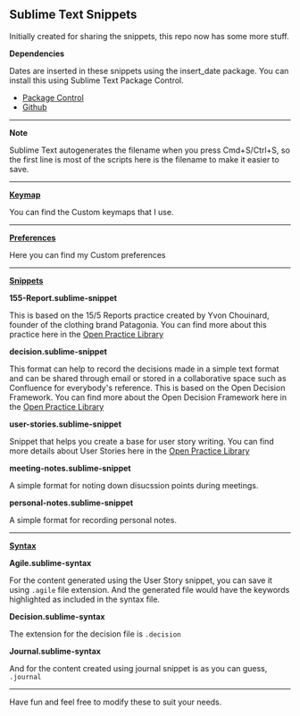 ## Sublime Text Snippets
Initially created for sharing the snippets, this repo now has some more stuff.

**Dependencies**

Dates are inserted in these snippets using the insert_date package. You can install this using Sublime Text Package Control.
- [Package Control](https://packagecontrol.io/packages/InsertDate)
- [Github](https://github.com/FichteFoll/InsertDate)
---

**Note**

Sublime Text autogenerates the filename when you press Cmd+S/Ctrl+S, so the first line is most of the scripts here is the filename to make it easier to save.

---

**[Keymap](https://github.com/antonysallas/sublimetext-snippets/tree/main/keymap)**

You can find the Custom keymaps that I use.

---

**[Preferences](https://github.com/antonysallas/sublimetext-snippets/tree/main/preferences)**

Here you can find my Custom preferences

---

**[Snippets](https://github.com/antonysallas/sublimetext-snippets/tree/main/snippets)**

**155-Report.sublime-snippet**

This is based on the 15/5 Reports practice created by Yvon Chouinard, founder of the clothing brand Patagonia.
You can find more about this practice here in the [Open Practice Library](https://openpracticelibrary.com/practice/15-5-reports/)


**decision.sublime-snippet**

This format can help to record the decisions made in a simple text format and can be shared through email or stored in a collaborative space such as Confluence for everybody's reference.
This is based on the Open Decision Framework. You can find more about the Open Decision Framework here in the [Open Practice Library](https://openpracticelibrary.com/practice/open-decision-framework/)


**user-stories.sublime-snippet**

Snippet that helps you create a base for user story writing.
You can find more details about User Stories here in the [Open Practice Library](https://www.mountaingoatsoftware.com/agile/user-stories)


**meeting-notes.sublime-snippet**

A simple format for noting down disucssion points during meetings.


**personal-notes.sublime-snippet**

A simple format for recording personal notes.

---

**[Syntax](https://github.com/antonysallas/sublimetext-snippets/tree/main/syntax)**

**Agile.sublime-syntax**

For the content generated using the User Story snippet, you can save it using `.agile` file extension. And the generated file would have the keywords highlighted as included in the syntax file.


**Decision.sublime-syntax**

The extension for the decision file is `.decision`


**Journal.sublime-syntax**

And for the content created using journal snippet is as you can guess, `.journal`

---

Have fun and feel free to modify these to suit your needs.